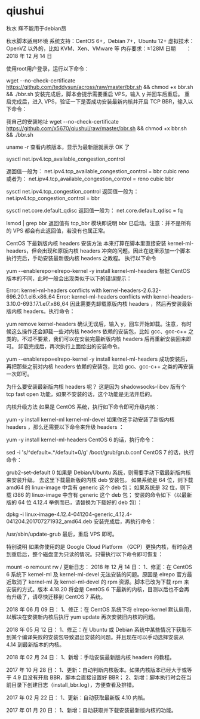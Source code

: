 # qiushui
秋水
辉不能用于debian昂

秋水脚本适用环境 系统支持：CentOS 6+，Debian 7+，Ubuntu 12+ 虚拟技术：OpenVZ 以外的，比如 KVM、Xen、VMware 等 内存要求：≥128M 日期　　：2018 年 12 月 14 日

使用root用户登录，运行以下命令：

wget --no-check-certificate https://github.com/teddysun/across/raw/master/bbr.sh && chmod +x bbr.sh && ./bbr.sh 安装完成后，脚本会提示需要重启 VPS，输入 y 并回车后重启。 重启完成后，进入 VPS，验证一下是否成功安装最新内核并开启 TCP BBR，输入以下命令：

我自己的安装地址
wget --no-check-certificate https://github.com/x5670/qiushui/raw/master/bbr.sh && chmod +x bbr.sh && ./bbr.sh


uname -r 查看内核版本，显示为最新版就表示 OK 了

sysctl net.ipv4.tcp_available_congestion_control

返回值一般为： net.ipv4.tcp_available_congestion_control = bbr cubic reno 或者为： net.ipv4.tcp_available_congestion_control = reno cubic bbr

sysctl net.ipv4.tcp_congestion_control 返回值一般为： net.ipv4.tcp_congestion_control = bbr

sysctl net.core.default_qdisc 返回值一般为： net.core.default_qdisc = fq

lsmod | grep bbr 返回值有 tcp_bbr 模块即说明 bbr 已启动。注意：并不是所有的 VPS 都会有此返回值，若没有也属正常。

CentOS 下最新版内核 headers 安装方法 本来打算在脚本里直接安装 kernel-ml-headers，但会出现和原版内核 headers 冲突的问题。因此在这里添加一个脚本执行完后，手动安装最新版内核 headers 之教程。 执行以下命令

yum --enablerepo=elrepo-kernel -y install kernel-ml-headers 根据 CentOS 版本的不同，此时一般会出现类似于以下的错误提示：

Error: kernel-ml-headers conflicts with kernel-headers-2.6.32-696.20.1.el6.x86_64 Error: kernel-ml-headers conflicts with kernel-headers-3.10.0-693.17.1.el7.x86_64 因此需要先卸载原版内核 headers ，然后再安装最新版内核 headers。执行命令：

yum remove kernel-headers 确认无误后，输入 y，回车开始卸载。注意，有时候这么操作还会卸载一些对内核 headers 依赖的安装包，比如 gcc、gcc-c++ 之类的。不过不要紧，我们可以在安装完最新版内核 headers 后再重新安装回来即可。 卸载完成后，再次执行上面给出的安装命令。

yum --enablerepo=elrepo-kernel -y install kernel-ml-headers 成功安装后，再把那些之前对内核 headers 依赖的安装包，比如 gcc、gcc-c++ 之类的再安装一次即可。

为什么要安装最新版内核 headers 呢？ 这是因为 shadowsocks-libev 版有个 tcp fast open 功能，如果不安装的话，这个功能是无法开启的。

内核升级方法 如果是 CentOS 系统，执行如下命令即可升级内核：

yum -y install kernel-ml kernel-ml-devel 如果你还手动安装了新版内核 headers ，那么还需要以下命令来升级 headers ：

yum -y install kernel-ml-headers CentOS 6 的话，执行命令：

sed -i 's/^default=.*/default=0/g' /boot/grub/grub.conf CentOS 7 的话，执行命令：

grub2-set-default 0 如果是 Debian/Ubuntu 系统，则需要手动下载最新版内核来安装升级。 去这里下载最新版的内核 deb 安装包。 如果系统是 64 位，则下载 amd64 的 linux-image 中含有 generic 这个 deb 包； 如果系统是 32 位，则下载 i386 的 linux-image 中含有 generic 这个 deb 包； 安装的命令如下（以最新版的 64 位 4.12.4 举例而已，请替换为下载好的 deb 包）：

dpkg -i linux-image-4.12.4-041204-generic_4.12.4-041204.201707271932_amd64.deb 安装完成后，再执行命令：

/usr/sbin/update-grub 最后，重启 VPS 即可。

特别说明 如果你使用的是 Google Cloud Platform （GCP）更换内核，有时会遇到重启后，整个磁盘变为只读的情况。只需执行以下命令即可恢复：

mount -o remount rw / 更新日志： 2018 年 12 月 14 日： 1、修正：在 CentOS 6 系统下 kernel-ml 及 kernel-ml-devel 无法安装的问题。原因是 elrepo 官方最近取消了 kernel-ml 及 kernel-ml-devel 的 rpm 资源。脚本已改为下载 rpm 来安装的方式。版本 4.18.20 将会是 CentOS 6 下最新的内核，目测以后也不会再有升级了，请尽快迁移到 CentOS 7 系统。

2018 年 06 月 09 日： 1、修正：在 CentOS 系统下将 elrepo-kernel 默认启用，以解决在安装新内核后执行 yum update 再次安装旧内核的问题。

2018 年 05 月 12 日： 1、修正：在 Ubuntu 或 Debian 系统中某些情况下获取不到某个编译失败的安装包导致退出安装的问题。并且现在可以手动选择安装从 4.14 到最新版本的内核。

2018 年 02 月 24 日： 1、新增：手动安装最新版内核 headers 的教程。

2017 年 10 月 28 日： 1、更新：自动判断内核版本。如果内核版本已经大于或等于 4.9 且没有开启 BBR，脚本会直接设置好 BBR； 2、新增：脚本执行时会在当前目录下创建日志（install_bbr.log），方便查看及排错。

2017 年 02 月 22 日： 1、更新：自动获取最新版 4.10 内核。

2017 年 01 月 20 日： 1、新增：自动获取并下载安装最新版内核的功能。

